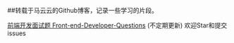 ﻿
##转载于马云云的Github博客，记录一些学习的片段。



[前端开发面试题 Front-end-Developer-Questions](https://github.com/dayzhang1987/front-end/blob/master/Front-end-Developer-Questions "最新前端开发面试题")  (不定期更新) 欢迎Star和提交issues
